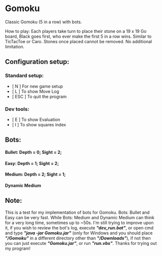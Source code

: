 # Gomoku

Classic Gomoku (5 in a row) with bots.

How to play: Each players take turn to place their stone on a 19 x 19 Go board, Black goes first, who ever make the first 5 in a row wins. Similar to TicTacToe or Caro. Stones once placed cannot be removed. No additional limitation.

## Configuration setup:

### Standard setup:

- [ N ] For new game setup
- [ L ] To show Move Log
- [ ESC ] To quit the program

### Dev tools:
- [ E ] To show Evaluation
- [ I ] To show squares index

## Bots:

#### Bullet: Depth = 0; Sight = 2;

#### Easy: Depth = 1; Sight = 2;

#### Medium: Depth = 2; Sight = 1;

#### Dynamic Medium

## Note:

This is a test for my implementation of bots for Gomoku. Bots: Bullet and Easy can be very fast. While Bots: Medium and Dynamic Medium can think for a very long time, sometimes up to ~50s. I'm still trying to improve upon it, if you wish to review the bot's log, execute ***"dev_run.bat"***, or open cmd and type ***"java -jar Gomoku.jar"*** (only for Windows and you should place ***"/Gomoku"*** in a different directory other than ***"/Downloads"***), if not then you can just execute ***"Gomoku.jar"***, or run ***"run.vbs"***. Thanks for trying out my program!
